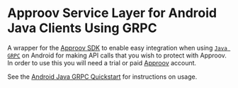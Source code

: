 # Approov Service Layer for Android Java Clients Using GRPC

A wrapper for the [Approov SDK](https://github.com/approov/approov-android-sdk) to enable easy integration when using [`Java GRPC`](https://github.com/grpc/grpc-java) on Android for making API calls that you wish to protect with Approov. In order to use this you will need a trial or paid [Approov](https://www.approov.io) account.

See the [Android Java GRPC Quickstart](https://github.com/approov/quickstart-android-java-grpc)  for instructions on usage.
